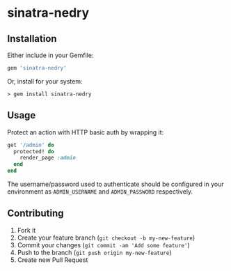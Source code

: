 # sinatra-nedry

## Installation

Either include in your Gemfile:

```ruby
gem 'sinatra-nedry'
```

Or, install for your system:

    > gem install sinatra-nedry

## Usage

Protect an action with HTTP basic auth by wrapping it:

```ruby
get '/admin' do
  protected! do
    render_page :admin
  end
end
```

The username/password used to authenticate should be configured in your environment as
`ADMIN_USERNAME` and `ADMIN_PASSWORD` respectively.

## Contributing

1. Fork it
2. Create your feature branch (`git checkout -b my-new-feature`)
3. Commit your changes (`git commit -am 'Add some feature'`)
4. Push to the branch (`git push origin my-new-feature`)
5. Create new Pull Request
